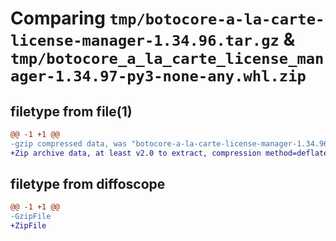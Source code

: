# Comparing `tmp/botocore-a-la-carte-license-manager-1.34.96.tar.gz` & `tmp/botocore_a_la_carte_license_manager-1.34.97-py3-none-any.whl.zip`

## filetype from file(1)

```diff
@@ -1 +1 @@
-gzip compressed data, was "botocore-a-la-carte-license-manager-1.34.96.tar", last modified: Thu May  2 01:01:32 2024, max compression
+Zip archive data, at least v2.0 to extract, compression method=deflate
```

## filetype from diffoscope

```diff
@@ -1 +1 @@
-GzipFile
+ZipFile
```

